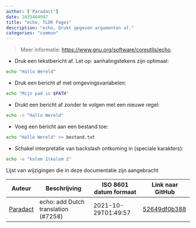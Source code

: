 ```yaml
---
author: ['Paradact']
date: 1635464997
title: "echo, TLDR Pages"
description: "echo, Drukt gegeven argumenten af."
categories: "common"
---
```

> Meer informatie: <https://www.gnu.org/software/coreutils/echo>.

- Druk een tekstbericht af. Let op: aanhalingstekens zijn optimaal:

```bash
echo "Hallo Wereld"
```

- Druk een bericht af met omgevingsvariabelen:

```bash
echo "Mijn pad is $PATH"
```

- Drukt een bericht af zonder te volgen met een nieuwe regel:

```bash
echo -n "Hallo Wereld"
```

- Voeg een bericht aan een bestand toe:

```bash
echo "Hallo Wereld" >> bestand.txt
```

- Schakel interpretatie van backslash ontkoming in (speciale karakters):

```bash
echo -e "kolom 1\kolom 2"
```
Lijst van wijzigingen die in deze documentatie zijn aangebracht


Auteur | Beschrijving | ISO 8601 datum formaat | Link naar GitHub
------|-----|-----|-----
[Paradact](mailto:44441385+Paradact@users.noreply.github.com) | echo: add Dutch translation (#7258) | 2021-10-29T01:49:57 | [52649df0b388](https://github.com/tldr-pages/tldr/commit/52649df0b3883fb56c74e0c5a6d592b3ce33df7e)

